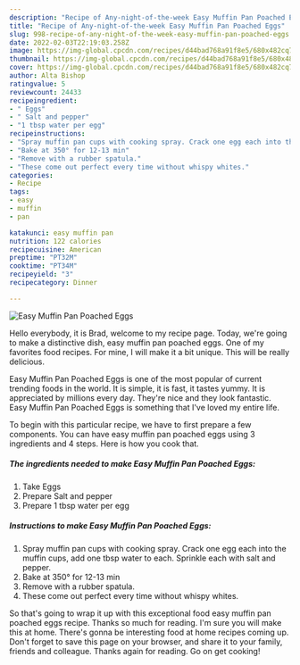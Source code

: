 ```yaml
---
description: "Recipe of Any-night-of-the-week Easy Muffin Pan Poached Eggs"
title: "Recipe of Any-night-of-the-week Easy Muffin Pan Poached Eggs"
slug: 998-recipe-of-any-night-of-the-week-easy-muffin-pan-poached-eggs
date: 2022-02-03T22:19:03.258Z
image: https://img-global.cpcdn.com/recipes/d44bad768a91f8e5/680x482cq70/easy-muffin-pan-poached-eggs-recipe-main-photo.jpg
thumbnail: https://img-global.cpcdn.com/recipes/d44bad768a91f8e5/680x482cq70/easy-muffin-pan-poached-eggs-recipe-main-photo.jpg
cover: https://img-global.cpcdn.com/recipes/d44bad768a91f8e5/680x482cq70/easy-muffin-pan-poached-eggs-recipe-main-photo.jpg
author: Alta Bishop
ratingvalue: 5
reviewcount: 24433
recipeingredient:
- " Eggs"
- " Salt and pepper"
- "1 tbsp water per egg"
recipeinstructions:
- "Spray muffin pan cups with cooking spray. Crack one egg each into the muffin cups, add one tbsp water to each. Sprinkle each with salt and pepper."
- "Bake at 350° for 12-13 min"
- "Remove with a rubber spatula."
- "These come out perfect every time without whispy whites."
categories:
- Recipe
tags:
- easy
- muffin
- pan

katakunci: easy muffin pan 
nutrition: 122 calories
recipecuisine: American
preptime: "PT32M"
cooktime: "PT34M"
recipeyield: "3"
recipecategory: Dinner

---
```



![Easy Muffin Pan Poached Eggs](https://img-global.cpcdn.com/recipes/d44bad768a91f8e5/680x482cq70/easy-muffin-pan-poached-eggs-recipe-main-photo.jpg)

Hello everybody, it is Brad, welcome to my recipe page. Today, we're going to make a distinctive dish, easy muffin pan poached eggs. One of my favorites food recipes. For mine, I will make it a bit unique. This will be really delicious.



Easy Muffin Pan Poached Eggs is one of the most popular of current trending foods in the world. It is simple, it is fast, it tastes yummy. It is appreciated by millions every day. They're nice and they look fantastic. Easy Muffin Pan Poached Eggs is something that I've loved my entire life.


To begin with this particular recipe, we have to first prepare a few components. You can have easy muffin pan poached eggs using 3 ingredients and 4 steps. Here is how you cook that.

<!--inarticleads1-->

##### The ingredients needed to make Easy Muffin Pan Poached Eggs:

1. Take  Eggs
1. Prepare  Salt and pepper
1. Prepare 1 tbsp water per egg




<!--inarticleads2-->

##### Instructions to make Easy Muffin Pan Poached Eggs:

1. Spray muffin pan cups with cooking spray. Crack one egg each into the muffin cups, add one tbsp water to each. Sprinkle each with salt and pepper.
1. Bake at 350° for 12-13 min
1. Remove with a rubber spatula.
1. These come out perfect every time without whispy whites.




So that's going to wrap it up with this exceptional food easy muffin pan poached eggs recipe. Thanks so much for reading. I'm sure you will make this at home. There's gonna be interesting food at home recipes coming up. Don't forget to save this page on your browser, and share it to your family, friends and colleague. Thanks again for reading. Go on get cooking!
